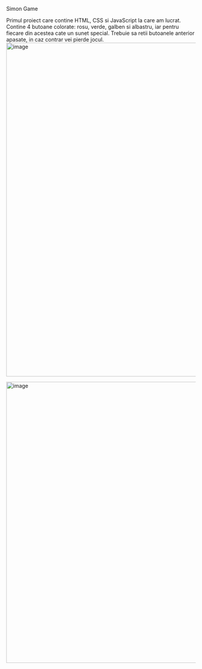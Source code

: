 Simon Game

  Primul proiect care contine HTML, CSS si JavaScript la care am lucrat.
Contine 4 butoane colorate: rosu, verde, galben si albastru, iar pentru fiecare
din acestea cate un sunet special. Trebuie sa retii butoanele anterior apasate,
in caz contrar vei pierde jocul.
<img width="887" alt="image" src="https://user-images.githubusercontent.com/74239614/220632586-074f4e8f-28a0-4765-9a52-78ca0edc8ea1.png">

<img width="747" alt="image" src="https://user-images.githubusercontent.com/74239614/220631989-e7ce7c40-ea38-4f3a-a927-3c3b0de8eb53.png">
